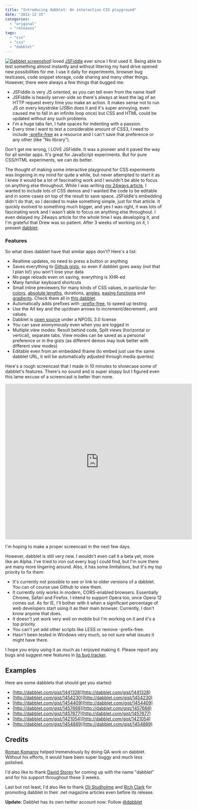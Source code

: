```yaml
---
title: "Introducing dabblet: An interactive CSS playground"
date: "2011-12-15"
categories:
  - "original"
  - "releases"
tags:
  - "css"
  - "css"
  - "dabblet"
---
```


[![](images/Screen-shot-2011-12-14-at-23.32.02--300x183.png "Dabblet screenshot")](images/Screen-shot-2011-12-14-at-23.32.02-.png)I loved [JSFiddle](http://jsfiddle.net) ever since I first used it. Being able to test something almost instantly and without littering my hard drive opened new possibilities for me. I use it daily for experiments, browser bug testcases, code snippet storage, code sharing and many other things. However, there were always a few things that bugged me:

- JSFiddle is very JS oriented, as you can tell even from the name itself
- JSFiddle is heavily server-side so there's always at least the lag of an HTTP request every time you make an action. It makes sense not to run JS on every keystroke (JSBin does it and it's super annoying, even caused me to fall in an infinite loop once) but CSS and HTML could be updated without any such problems.
- I'm a huge tabs fan, I hate spaces for indenting with a passion.
- Every time I want to test a considerable amount of CSS3, I need to include [\-prefix-free](http://leaverou.github.com/prefixfree/) as a resource and I can't save that preference or any other (like "No library").

Don't get me wrong, I LOVE JSFiddle. It was a pioneer and it paved the way for all similar apps. It's great for JavaScript experiments. But for pure CSS/HTML experiments, we can do better.

The thought of making some interactive playground for CSS experiments was lingering in my mind for quite a while, but never attempted to start it as I knew it would be a lot of fascinating work and I wouldn't be able to focus on anything else throughout. While I was writing [my 24ways article](http://24ways.org/2011/css3-patterns-explained), I wanted to include lots of CSS demos and I wanted the code to be editable and in some cases on top of the result to save space. JSFiddle's embedding didn't do that, so I decided to make something simple, just for that article. It quickly evolved to something much bigger, and yes I was right, it was lots of fascinating work and I wasn't able to focus on anything else throughout. I even delayed my 24ways article for the whole time I was developing it, and I'm grateful that Drew was so patient. After 3 weeks of working on it, I present [dabblet](http://dabblet.com).

### Features

So what does dabblet have that similar apps don't? Here's a list:

- Realtime updates, no need to press a button or anything
- Saves everything to [Github gists](https://gist.github.com/), so even if dabblet goes away (not that I plan to!) you won't lose your data
- No page reloads even on saving, everything is XHR-ed
- Many familiar keyboard shortcuts
- Small inline previewers for many kinds of CSS values, in particular for: [colors](http://dribbble.com/shots/338667-Mystery-upcoming-project-UI-detail-CSS-color-preview), [absolute lengths](http://dribbble.com/shots/339917-Mystery-upcoming-project-UI-detail-Length-preview), durations, [angles](http://dribbble.com/shots/346253-Mystery-upcoming-project-UI-detail-Angle-preview), [easing functions](http://dribbble.com/shots/349045-Mystery-upcoming-project-UI-detail-Easing-previewer) and [gradients](http://dribbble.com/shots/346247-Mystery-upcoming-project-UI-detail-CSS-gradient-preview). Check them all in [this dabblet](http://dabblet.com/gist/1441328).
- Automatically adds prefixes with [\-prefix-free](http://leaverou.github.com/prefixfree/), to speed up testing
- Use the Alt key and the up/down arrows to increment/decrement <length>, <time> and <angle> values.
- Dabblet is [open source](https://github.com/LeaVerou/dabblet) under a NPOSL 3.0 license
- You can save anonymously even when you are logged in
- Multiple view modes: Result behind code, Split views (horizontal or vertical), separate tabs. View modes can be saved as a personal preference or in the gists (as different demos may look better with different view modes)
- Editable even from an embedded iframe (to embed just use the same dabblet URL, it will be automatically adjusted through media queries)

Here's a rough screencast that I made in 10 minutes to showcase some of dabblet's features. There's no sound and is super sloppy but I figured even this lame excuse of a screencast is better than none.

<iframe width="600" height="500" src="http://www.youtube.com/embed/ztMJQJgTMSE" frameborder="0" allowfullscreen></iframe>

I'm hoping to make a proper screencast in the next few days.

However, dabblet is still very new. I wouldn't even call it a beta yet, more like an Alpha. I've tried to iron out every bug I could find, but I'm sure there are many more lingering around. Also, it has some limitations, but it's my top priority to fix them:

- It's currently not possible to see or link to older versions of a dabblet. You can of course use Github to view them.
- It currently only works in modern, CORS-enabled browsers. Essentially Chrome, Safari and Firefox. I intend to support Opera too, once Opera 12 comes out. As for IE, I'll bother with it when a significant percentage of web developers start using it as their main browser. Currently, I don't know anyone that does.
- It doesn't yet work very well on mobile but I'm working on it and it's a top priority
- You can't yet add other scripts like LESS or remove -prefix-free.
- Hasn't been tested in Windows very much, so not sure what issues it might have there.

I hope you enjoy using it as much as I enjoyed making it. Please report any bugs and suggest new features in [its bug tracker](https://github.com/LeaVerou/dabblet/issues).

## Examples

Here are some dabblets that should get you started:

- [http://dabblet.com/gist/1441328](http://dabblet.com/gist/1441328)
- [http://dabblet.com/gist/1454230](http://dabblet.com/gist/1454230)
- [http://dabblet.com/gist/1454409](http://dabblet.com/gist/1454409)
- [http://dabblet.com/gist/1457668](http://dabblet.com/gist/1457668)
- [http://dabblet.com/gist/1457677](http://dabblet.com/gist/1457677)
- [http://dabblet.com/gist/1421054](http://dabblet.com/gist/1421054)
- [http://dabblet.com/gist/1454889](http://dabblet.com/gist/1454889)

## Credits

[Roman Komarov](http://kizu.ru/en/) helped tremendously by doing QA work on dabblet. Without his efforts, it would have been super buggy and much less polished.

I'd also like to thank [David Storey](http://twitter.com/dstorey) for coming up with the name "dabblet" and for his support throughout these 3 weeks.

Last but not least, I'd also like to thank [Oli Studholme](http://oli.jp/) and [Rich Clark](http://richclarkdesign.com/) for promoting dabblet in their .net magazine articles even before its release.

**Update:** Dabblet has its own twitter account now: Follow [@dabblet](http://twitter.com/dabblet)
